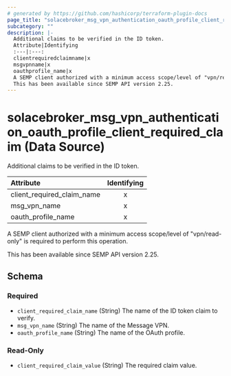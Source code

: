 ```yaml
---
# generated by https://github.com/hashicorp/terraform-plugin-docs
page_title: "solacebroker_msg_vpn_authentication_oauth_profile_client_required_claim Data Source - solacebroker"
subcategory: ""
description: |-
  Additional claims to be verified in the ID token.
  Attribute|Identifying
  :---|:---:
  clientrequiredclaimname|x
  msgvpnname|x
  oauthprofile_name|x
  A SEMP client authorized with a minimum access scope/level of "vpn/read-only" is required to perform this operation.
  This has been available since SEMP API version 2.25.
---
```


# solacebroker_msg_vpn_authentication_oauth_profile_client_required_claim (Data Source)

Additional claims to be verified in the ID token.


Attribute|Identifying
:---|:---:
client_required_claim_name|x
msg_vpn_name|x
oauth_profile_name|x



A SEMP client authorized with a minimum access scope/level of "vpn/read-only" is required to perform this operation.

This has been available since SEMP API version 2.25.



<!-- schema generated by tfplugindocs -->
## Schema

### Required

- `client_required_claim_name` (String) The name of the ID token claim to verify.
- `msg_vpn_name` (String) The name of the Message VPN.
- `oauth_profile_name` (String) The name of the OAuth profile.

### Read-Only

- `client_required_claim_value` (String) The required claim value.
